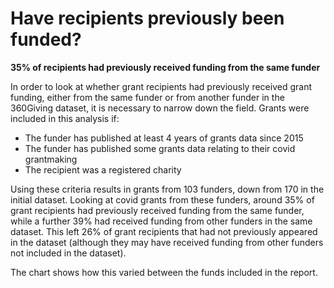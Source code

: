 # Have recipients previously been funded?

**35% of recipients had previously received funding from the same funder**

In order to look at whether grant recipients had previously received grant funding, either from the same funder or from another funder in the 360Giving dataset, it is necessary to narrow down the field. Grants were included in this analysis if:

- The funder has published at least 4 years of grants data since 2015
- The funder has published some grants data relating to their covid grantmaking
- The recipient was a registered charity

Using these criteria results in grants from 103 funders, down from 170 in the initial dataset. Looking at covid grants from these funders, around 35% of grant recipients had previously received funding from the same funder, while a further 39% had received funding from other funders in the same dataset. This left 26% of grant recipients that had not previously appeared in the dataset (although they may have received funding from other funders not included in the dataset).

The chart shows how this varied between the funds included in the report.

<div class="flourish-embed flourish-chart" data-src="visualisation/7924883"></div>

